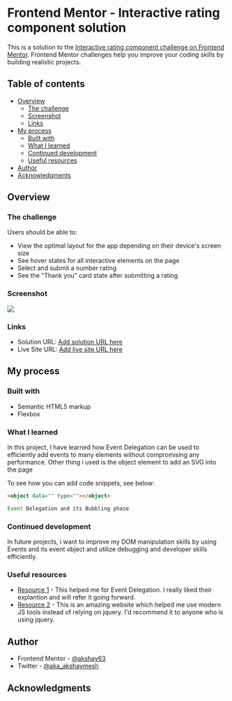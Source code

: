 # Frontend Mentor - Interactive rating component solution

This is a solution to the [Interactive rating component challenge on Frontend Mentor](https://www.frontendmentor.io/challenges/interactive-rating-component-koxpeBUmI). Frontend Mentor challenges help you improve your coding skills by building realistic projects.

## Table of contents

- [Overview](#overview)
  - [The challenge](#the-challenge)
  - [Screenshot](#screenshot)
  - [Links](#links)
- [My process](#my-process)
  - [Built with](#built-with)
  - [What I learned](#what-i-learned)
  - [Continued development](#continued-development)
  - [Useful resources](#useful-resources)
- [Author](#author)
- [Acknowledgments](#acknowledgments)

## Overview

### The challenge

Users should be able to:

- View the optimal layout for the app depending on their device's screen size
- See hover states for all interactive elements on the page
- Select and submit a number rating
- See the "Thank you" card state after submitting a rating

### Screenshot

![](./screenshot.jpg)

### Links

- Solution URL: [Add solution URL here](https://your-solution-url.com)
- Live Site URL: [Add live site URL here](https://your-live-site-url.com)

## My process

### Built with

- Semantic HTML5 markup
- Flexbox

### What I learned

In this project, I have learned how Event Delegation can be used to efficiently add events to many elements without compromising any performance. Other thing i used is the object element to add an SVG into the page

To see how you can add code snippets, see below:

```html
<object data="" type=""></object>
```

```js
Event Delegation and its Bubbling phase

```

### Continued development

In future projects, i want to improve my DOM manipulation skills by using Events and its event object and utilize debugging and developer skills efficiently.

### Useful resources

- [Resource 1](https://javascript.info/event-delegation) - This helped me for Event Delegation. I really liked their explantion and will refer it going forward.
- [Resource 2](https://youmightnotneedjquery.com/) - This is an amazing website which helped me use modern JS tools instead of relying on jquery. I'd recommend it to anyone who is using jquery.

## Author

- Frontend Mentor - [@akshay63](https://www.frontendmentor.io/profile/akshay63)
- Twitter - [@aka_akshaymesh](https://www.twitter.com/aka_akshaymesh)

## Acknowledgments
